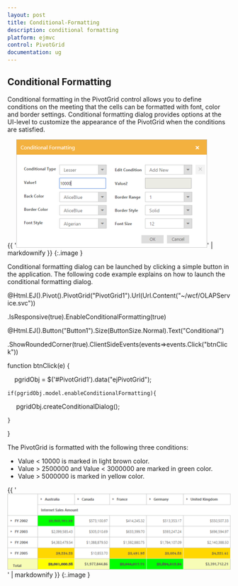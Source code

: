 ```yaml
---
layout: post
title: Conditional-Formatting
description: conditional formatting
platform: ejmvc
control: PivotGrid
documentation: ug
---
```


## Conditional Formatting

Conditional formatting in the PivotGrid control allows you to define conditions on the meeting that the cells can be formatted with font, color and border settings. Conditional formatting dialog provides options at the UI-level to customize the appearance of the PivotGrid when the conditions are satisfied. 

{{ '![C:/Users/Narendhran Muthuvel/Desktop/Exported Screenshots/New folder/conditionrulejs.png](Conditional-Formatting_images/Conditional-Formatting_img1.png)' | markdownify }}
{:.image }


Conditional formatting dialog can be launched by clicking a simple button in the application. The following code example explains on how to launch the conditional formatting dialog.

@Html.EJ().Pivot().PivotGrid("PivotGrid1").Url(Url.Content("~/wcf/OLAPService.svc"))

.IsResponsive(true).EnableConditionalFormatting(true)



@Html.EJ().Button("Button1").Size(ButtonSize.Normal).Text("Conditional")

.ShowRoundedCorner(true).ClientSideEvents(events=>events.Click("btnClick"))



function btnClick(e) {

    pgridObj = $('#PivotGrid1').data("ejPivotGrid");

    if(pgridObj.model.enableConditionalFormatting){

        pgridObj.createConditionalDialog();

    }

}



The PivotGrid is formatted with the following three conditions:

* Value < 10000 is marked in light brown color.
* Value > 2500000 and Value < 3000000 are marked in green color.
* Value > 5000000 is marked in yellow color.

{{ '![](Conditional-Formatting_images/Conditional-Formatting_img2.png)' | markdownify }}
{:.image }


